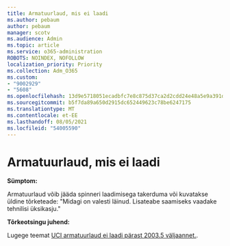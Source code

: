 ```yaml
---
title: Armatuurlaud, mis ei laadi
ms.author: pebaum
author: pebaum
manager: scotv
ms.audience: Admin
ms.topic: article
ms.service: o365-administration
ROBOTS: NOINDEX, NOFOLLOW
localization_priority: Priority
ms.collection: Adm_O365
ms.custom:
- "9002929"
- "5608"
ms.openlocfilehash: 13d9e5718051ecadbfc7e8c875d37ca2d2cdd24e48a5e9a391d578aa7c3cc2d2
ms.sourcegitcommit: b5f7da89a650d2915dc652449623c78be6247175
ms.translationtype: MT
ms.contentlocale: et-EE
ms.lasthandoff: 08/05/2021
ms.locfileid: "54005590"
---
```

# <a name="dashboard-not-loading"></a>Armatuurlaud, mis ei laadi

**Sümptom:**

Armatuurlaud võib jääda spinneri laadimisega takerduma või kuvatakse üldine tõrketeade: "Midagi on valesti läinud. Lisateabe saamiseks vaadake tehnilisi üksikasju."

**Tõrkeotsingu juhend:**

Lugege teemat [UCI armatuurlaud ei laadi pärast 2003.5 väljaannet.](https://support.microsoft.com/help/4558635/uci-dashboard-not-loading-after-the-2003-5-release).
